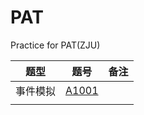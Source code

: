# PAT
Practice for PAT(ZJU)


| 题型 | 题号 | 备注 |
| --- | --- | --- |
| 事件模拟 | [A1001](https://github.com/swingxu/PAT/blob/master/PAT/A1001/A1001.cpp) |  |
| | | |
